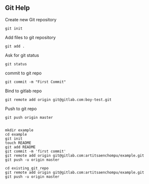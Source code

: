 Git Help
--------

Create new Git repository

	git init

Add files to git repository

	git add .

Ask for git status
	
	git status

commit to git repo

	git commit -m "First Commit"

Bind to gitlab repo

	git remote add origin git@gitlab.com:boy-test.git

Push to git repo

	git push origin master


	mkdir example
	cd example
	git init
	touch README
	git add README
	git commit -m 'first commit'
	git remote add origin git@gitlab.com:artitsaenchompu/example.git
	git push -u origin master

	cd existing_git_repo
	git remote add origin git@gitlab.com:artitsaenchompu/example.git
	git push -u origin master